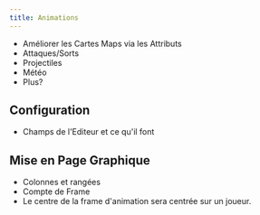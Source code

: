 ```yaml
---
title: Animations
---
```


* Améliorer les Cartes Maps via les Attributs
* Attaques/Sorts
* Projectiles
* Météo
* Plus?


## Configuration
* Champs de l'Editeur et ce qu'il font


## Mise en Page Graphique
* Colonnes et rangées
* Compte de Frame
* Le centre de la frame d'animation sera centrée sur un joueur.
